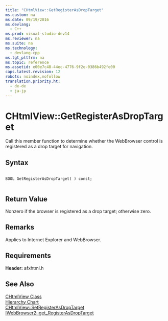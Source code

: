 ```yaml
---
title: "CHtmlView::GetRegisterAsDropTarget"
ms.custom: na
ms.date: 09/19/2016
ms.devlang: 
  - C++
ms.prod: visual-studio-dev14
ms.reviewer: na
ms.suite: na
ms.technology: 
  - devlang-cpp
ms.tgt_pltfrm: na
ms.topic: reference
ms.assetid: e00e7c48-44ec-4776-9f2e-0386b492fe00
caps.latest.revision: 12
robots: noindex,nofollow
translation.priority.ht: 
  - de-de
  - ja-jp
---
```

# CHtmlView::GetRegisterAsDropTarget
Call this member function to determine whether the WebBrowser control is registered as a drop target for navigation.  
  
## Syntax  
  
```  
  
BOOL GetRegisterAsDropTarget( ) const;  
  
```  
  
## Return Value  
 Nonzero if the browser is registered as a drop target; otherwise zero.  
  
## Remarks  
 Applies to Internet Explorer and WebBrowser.  
  
## Requirements  
 **Header:** afxhtml.h  
  
## See Also  
 [CHtmlView Class](../vs140/CHtmlView-Class.md)   
 [Hierarchy Chart](../vs140/Hierarchy-Chart.md)   
 [CHtmlView::SetRegisterAsDropTarget](../vs140/CHtmlView--SetRegisterAsDropTarget.md)   
 [IWebBrowser2::get_RegisterAsDropTarget](https://msdn.microsoft.com/en-us/library/aa768266.aspx)